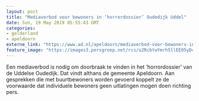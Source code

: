 ```yaml
---
layout: post
title: "Mediaverbod voor bewoners in ‘horrordossier’ Oudedijk Uddel"
date: Sun, 19 May 2019 05:55:43 GMT
categories: 
- gelderland 
- apeldoorn 
externe_link: "https://www.ad.nl/apeldoorn/mediaverbod-voor-bewoners-in-horrordossier-oudedijk-uddel~a8b2027b/"
feature_image: "https://images3.persgroep.net/rcs/u2RcbtwYmrh5llEE05yDcT28pXg/diocontent/133064726/_fitwidth/400/?appId=21791a8992982cd8da851550a453bd7f&quality=0.7"
---
```


Een mediaverbod is nodig om doorbraak te vinden in het ‘horrordossier’ van de Uddelse Oudedijk. Dat vindt althans de gemeente Apeldoorn. Aan gesprekken die met buurtbewoners worden gevoerd koppelt ze de voorwaarde dat individuele bewoners geen uitlatingen mogen doen richting pers.
